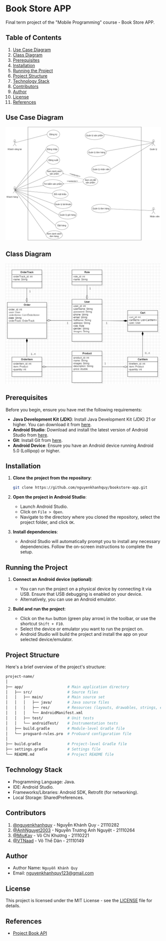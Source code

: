 # Book Store APP

Final term project of the "Mobile Programming" course - Book Store APP.

## Table of Contents

1. [Use Case Diagram](#use-case-diagram)
1. [Class Diagram](#class-diagram)
1. [Prerequisites](#prerequisites)
1. [Installation](#installation)
1. [Running the Project](#running-the-project)
1. [Project Structure](#project-structure)
1. [Technology Stack](#technology-stack)
1. [Contributors](#contributors)
1. [Author](#author)
1. [License](#license)
1. [References](#references)

## Use Case Diagram

![Use Case Diagram](./assets/usecase_diagram.jpg)

## Class Diagram

![Class Diagram](./assets/class_diagram.jpg)

## Prerequisites

Before you begin, ensure you have met the following requirements:

- **Java Development Kit (JDK)**: Install Java Development Kit (JDK) 21 or higher. You can download it from [here](https://www.oracle.com/java/technologies/javase-downloads.html).
- **Android Studio**: Download and install the latest version of Android Studio from [here](https://developer.android.com/studio).
- **Git**: Install Git from [here](https://git-scm.com/).
- **Android Device**: Ensure you have an Android device running Android 5.0 (Lollipop) or higher.

## Installation

1. **Clone the project from the repository**:

    ```sh
    git clone https://github.com/nguyenkhanhquy/bookstore-app.git
    ```

1. **Open the project in Android Studio**:

    - Launch Android Studio.
    - Click on `File > Open`.
    - Navigate to the directory where you cloned the repository, select the project folder, and click `OK`.

1. **Install dependencies**:

    - Android Studio will automatically prompt you to install any necessary dependencies. Follow the on-screen instructions to complete the setup.

## Running the Project

1. **Connect an Android device (optional)**:

    - You can run the project on a physical device by connecting it via USB. Ensure that USB debugging is enabled on your device.
    - Alternatively, you can use an Android emulator.

1. **Build and run the project**:

    - Click on the `Run` button (green play arrow) in the toolbar, or use the shortcut `Shift + F10`.
    - Select the device or emulator you want to run the project on.
    - Android Studio will build the project and install the app on your selected device/emulator.

## Project Structure

Here's a brief overview of the project's structure:

```sh
project-name/
│
├── app/                    # Main application directory
│   ├── src/                # Source files
│   │   ├── main/           # Main source set
│   │   │   ├── java/       # Java source files
│   │   │   ├── res/        # Resources (layouts, drawables, strings, etc.)
│   │   │   └── AndroidManifest.xml
│   │   ├── test/           # Unit tests
│   │   └── androidTest/    # Instrumentation tests
│   ├── build.gradle        # Module-level Gradle file
│   └── proguard-rules.pro  # ProGuard configuration file
│
├── build.gradle            # Project-level Gradle file
├── settings.gradle         # Settings file
└── README.md               # Project README file
```

## Technology Stack

- Programming Language: Java.
- IDE: Android Studio.
- Frameworks/Libraries: Android SDK, Retrofit (for networking).
- Local Storage: SharedPreferences.

## Contributors

1. [@nguyenkhanhquy](https://github.com/nguyenkhanhquy) - Nguyễn Khánh Quy - 21110282
1. [@AnhNguyet2003](https://github.com/AnhNguyet2003) - Nguyễn Trương Ánh Nguyệt - 21110264
1. [@MiuKay](https://github.com/MiuKay) - Võ Chí Khương - 21110221
1. [@VTNaad](https://github.com/VTNaad) - Võ Thế Dân - 21110149

## Author

- Author Name: `Nguyễn Khánh Quy`
- Email: <nguyenkhanhquy123@gmail.com>

## License

This project is licensed under the MIT License - see the [LICENSE](https://github.com/nguyenkhanhquy/bookstore-app/blob/main/LICENSE) file for details.

## References

- [Project Book API](https://github.com/nguyenkhanhquy/bookstore-api)
